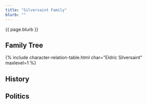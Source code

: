 ```yaml
---
title: "Silversaint Family"
blurb: ""
---
```


{{ page.blurb }}

<!--more-->

## Family Tree
<div class="todo-basic"></div>

{% include character-relation-table.html char="Eldric Silversaint" maxlevel=1 %}

## History
<div class="todo-basic"></div>

## Politics
<div class="todo-basic"></div>